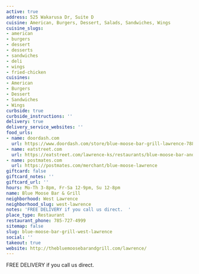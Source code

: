 ```yaml
---
active: true
address: 525 Wakarusa Dr, Suite D
cuisine: American, Burgers, Dessert, Salads, Sandwiches, Wings
cuisine_slugs:
- american
- burgers
- dessert
- desserts
- sandwiches
- deli
- wings
- fried-chicken
cuisines:
- American
- Burgers
- Dessert
- Sandwiches
- Wings
curbside: true
curbside_instructions: ''
delivery: true
delivery_service_websites: ''
food_urls:
- name: doordash.com
  url: https://www.doordash.com/store/blue-moose-bar-grill-lawrence-788195/en-US
- name: eatstreet.com
  url: https://eatstreet.com/lawrence-ks/restaurants/blue-moose-bar-and-grill?ref=google_action_link
- name: postmates.com
  url: https://postmates.com/merchant/blue-moose-lawrence
giftcard: false
giftcard_notes: ''
giftcard_url: ''
hours: Mo-Th 3-8pm, Fr-Sa 12-9pm, Su 12-8pm
name: Blue Moose Bar & Grill
neighborhood: West Lawrence
neighborhood_slug: west-lawrence
notes: 'FREE DELIVERY if you call us direct.  '
place_type: Restaurant
restaurant_phone: 785-727-4999
sitemap: false
slug: blue-moose-bar-grill-west-lawrence
social: ''
takeout: true
website: http://thebluemoosebarandgrill.com/lawrence/
---
```


FREE DELIVERY if you call us direct.
